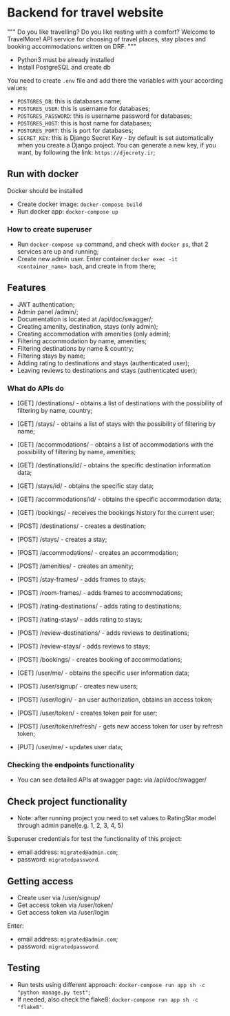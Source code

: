 # Backend for travel website

"""
Do you like travelling? Do you like resting with a comfort? Welcome to TravelMore!
API service for choosing of travel places, stay places and booking accommodations written on DRF.
"""


- Python3 must be already installed
- Install PostgreSQL and create db


You need to create `.env` file and add there the variables with your according values:
- `POSTGRES_DB`: this is databases name;
- `POSTGRES_USER`: this is username for databases;
- `POSTGRES_PASSWORD`: this is username password for databases;
- `POSTGRES_HOST`: this is host name for databases;
- `POSTGRES_PORT`: this is port for databases;
- `SECRET_KEY`: this is Django Secret Key - by default is set automatically when you create a Django project.
                You can generate a new key, if you want, by following the link: `https://djecrety.ir`;



## Run with docker

Docker should be installed

- Create docker image: `docker-compose build`
- Run docker app: `docker-compose up`


### How to create superuser
- Run `docker-compose up` command, and check with `docker ps`, that 2 services are up and running;
- Create new admin user. Enter container `docker exec -it <container_name> bash`, and create in from there;



## Features

- JWT authentication;
- Admin panel /admin/;
- Documentation is located at /api/doc/swagger/;
- Creating amenity, destination, stays (only admin);
- Creating accommodation with amenities (only admin);
- Filtering accommodation by name, amenities;
- Filtering destinations by name & country;
- Filtering stays by name;
- Adding rating to destinations and stays (authenticated user);
- Leaving reviews to destinations and stays (authenticated user);


### What do APIs do

- [GET] /destinations/ - obtains a list of destinations with the possibility of filtering by name, country;
- [GET] /stays/ - obtains a list of stays with the possibility of filtering by name;
- [GET] /accommodations/ - obtains a list of accommodations with the possibility of filtering by name, amenities;

- [GET] /destinations/id/ - obtains the specific destination information data;
- [GET] /stays/id/ - obtains the specific stay data;
- [GET] /accommodations/id/ - obtains the specific accommodation data;

- [GET] /bookings/ - receives the bookings history for the current user;

- [POST] /destinations/ - creates a destination;
- [POST] /stays/ - creates a stay;
- [POST] /accommodations/ - creates an accommodation;
- [POST] /amenities/ - creates an amenity;
- [POST] /stay-frames/ - adds frames to stays;
- [POST] /room-frames/ - adds frames to accommodations;
- [POST] /rating-destinations/ - adds rating to destinations;
- [POST] /rating-stays/ - adds rating to stays;
- [POST] /review-destinations/ - adds reviews to destinations;
- [POST] /review-stays/ - adds reviews to stays;
- [POST] /bookings/ - creates booking of accommodations;


- [GET] /user/me/ - obtains the specific user information data;

- [POST] /user/signup/ - creates new users;
- [POST] /user/login/ - an user authorization, obtains an access token;
- [POST] /user/token/ - creates token pair for user;
- [POST] /user/token/refresh/ - gets new access token for user by refresh token;

- [PUT] /user/me/ - updates user data;



### Checking the endpoints functionality
- You can see detailed APIs at swagger page: via /api/doc/swagger/

  

## Check project functionality

- Note: after running project you need to set values to RatingStar model through admin panel(e.g. 1, 2, 3, 4, 5)

Superuser credentials for test the functionality of this project:
- email address: `migrated@admin.com`;
- password: `migratedpassword`.


## Getting access

- Create user via /user/signup/
- Get access token via /user/token/ 
- Get access token via /user/login

Enter:
- email address: `migrated@admin.com`;
- password: `migratedpassword`.


## Testing

- Run tests using different approach: `docker-compose run app sh -c "python manage.py test"`;
- If needed, also check the flake8: `docker-compose run app sh -c "flake8"`.
